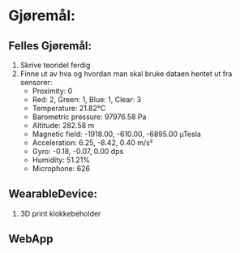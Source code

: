 # Gjøremål:

## Felles Gjøremål:
1. Skrive teoridel ferdig
2. Finne ut av hva og hvordan man skal bruke dataen hentet ut fra sensorer:
   - Proximity: 0
   - Red: 2, Green: 1, Blue: 1, Clear: 3
   - Temperature: 21.82°C
   - Barometric pressure: 97976.58 Pa
   - Altitude: 282.58 m
   - Magnetic field: -1918.00, -610.00, -6895.00 µTesla
   - Acceleration: 6.25, -8.42, 0.40 m/s²
   - Gyro: -0.18, -0.07, 0.00 dps
   - Humidity: 51.21%
   - Microphone: 626


## WearableDevice:
1. 3D print klokkebeholder

## WebApp